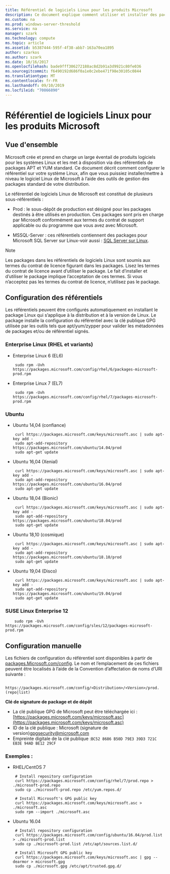 ```yaml
---
title: Référentiel de logiciels Linux pour les produits Microsoft
description: Ce document explique comment utiliser et installer des packages logiciels Linux pour les produits Microsoft.
ms.custom: na
ms.prod: windows-server-threshold
ms.service: na
manager: szark
ms.technology: compute
ms.topic: article
ms.assetid: b5387444-595f-4f38-abb7-163a70ea1895
author: szarkos
ms.author: szark
ms.date: 10/16/2017
ms.openlocfilehash: bade9fff306272188ac8d2b91a3d9921c80fe036
ms.sourcegitcommit: f6490192d686f0a1e0c2ebe471f98e30105c0844
ms.translationtype: MT
ms.contentlocale: fr-FR
ms.lasthandoff: 09/10/2019
ms.locfileid: "70866890"
---
```

# <a name="linux-software-repository-for-microsoft-products"></a>Référentiel de logiciels Linux pour les produits Microsoft

## <a name="overview"></a>Vue d'ensemble
Microsoft crée et prend en charge un large éventail de produits logiciels pour les systèmes Linux et les met à disposition via des référentiels de packages APT et YUM standard. Ce document décrit comment configurer le référentiel sur votre système Linux, afin que vous puissiez installer/mettre à niveau le logiciel Linux de Microsoft à l’aide des outils de gestion des packages standard de votre distribution.

Le référentiel de logiciels Linux de Microsoft est constitué de plusieurs sous-référentiels :

 - Prod : le sous-dépôt de production est désigné pour les packages destinés à être utilisés en production. Ces packages sont pris en charge par Microsoft conformément aux termes du contrat de support applicable ou du programme que vous avez avec Microsoft.

 - MSSQL-Server : ces référentiels contiennent des packages pour Microsoft SQL Server sur Linux-voir aussi : [SQL Server sur Linux](https://www.microsoft.com/en-us/sql-server/sql-server-vnext-including-Linux).

> [!Note]
> Les packages dans les référentiels de logiciels Linux sont soumis aux termes du contrat de licence figurant dans les packages. Lisez les termes du contrat de licence avant d’utiliser le package. Le fait d’installer et d’utiliser le package implique l’acceptation de ces termes. Si vous n’acceptez pas les termes du contrat de licence, n’utilisez pas le package.


## <a name="configuring-the-repositories"></a>Configuration des référentiels
Les référentiels peuvent être configurés automatiquement en installant le package Linux qui s’applique à la distribution et à la version de Linux. Le package installe la configuration du référentiel avec la clé publique GPG utilisée par les outils tels que apt/yum/zypper pour valider les métadonnées de packages et/ou de référentiel signés.

### <a name="enterprise-linux-rhel-and-variants"></a>Enterprise Linux (RHEL et variants)

 - Enterprise Linux 6 (EL6)

        sudo rpm -Uvh https://packages.microsoft.com/config/rhel/6/packages-microsoft-prod.rpm

 - Enterprise Linux 7 (EL7)

        sudo rpm -Uvh https://packages.microsoft.com/config/rhel/7/packages-microsoft-prod.rpm


### <a name="ubuntu"></a>Ubuntu

 - Ubuntu 14,04 (confiance)

        curl https://packages.microsoft.com/keys/microsoft.asc | sudo apt-key add -
        sudo apt-add-repository https://packages.microsoft.com/ubuntu/14.04/prod
        sudo apt-get update

 - Ubuntu 16,04 (Xenial)

        curl https://packages.microsoft.com/keys/microsoft.asc | sudo apt-key add -
        sudo apt-add-repository https://packages.microsoft.com/ubuntu/16.04/prod
        sudo apt-get update

 - Ubuntu 18,04 (Bionic)

        curl https://packages.microsoft.com/keys/microsoft.asc | sudo apt-key add -
        sudo apt-add-repository https://packages.microsoft.com/ubuntu/18.04/prod
        sudo apt-get update

 - Ubuntu 18,10 (cosmique)

        curl https://packages.microsoft.com/keys/microsoft.asc | sudo apt-key add -
        sudo apt-add-repository https://packages.microsoft.com/ubuntu/18.10/prod
        sudo apt-get update

 - Ubuntu 19,04 (Disco)

        curl https://packages.microsoft.com/keys/microsoft.asc | sudo apt-key add -
        sudo apt-add-repository https://packages.microsoft.com/ubuntu/19.04/prod
        sudo apt-get update

### <a name="suse-linux-enterprise-12"></a>SUSE Linux Enterprise 12

        sudo rpm -Uvh https://packages.microsoft.com/config/sles/12/packages-microsoft-prod.rpm


## <a name="manual-configuration"></a>Configuration manuelle
Les fichiers de configuration du référentiel sont disponibles à partir de [packages.Microsoft.com/config](https://packages.microsoft.com/config/). Le nom et l’emplacement de ces fichiers peuvent être localisés à l’aide de la Convention d’affectation de noms d’URI suivante :

        https://packages.microsoft.com/config/<Distribution>/<Version>/prod.(repo|list)

**Clé de signature de package et de dépôt**

 - La clé publique GPG de Microsoft peut être téléchargée ici :[https://packages.microsoft.com/keys/microsoft.asc](https://packages.microsoft.com/keys/microsoft.asc)
 - ID de la clé publique : Microsoft (signature de version)<gpgsecurity@microsoft.com>
 - Empreinte digitale de la clé publique :`BC52 8686 B50D 79E3 39D3 721C EB3E 94AD BE12 29CF`

### <a name="examples"></a>Exemples :

 - RHEL/CentOS 7

        # Install repository configuration
        curl https://packages.microsoft.com/config/rhel/7/prod.repo > ./microsoft-prod.repo
        sudo cp ./microsoft-prod.repo /etc/yum.repos.d/

        # Install Microsoft's GPG public key
        curl https://packages.microsoft.com/keys/microsoft.asc > ./microsoft.asc
        sudo rpm --import ./microsoft.asc

 - Ubuntu 16.04

        # Install repository configuration
        curl https://packages.microsoft.com/config/ubuntu/16.04/prod.list > ./microsoft-prod.list
        sudo cp ./microsoft-prod.list /etc/apt/sources.list.d/

        # Install Microsoft GPG public key
        curl https://packages.microsoft.com/keys/microsoft.asc | gpg --dearmor > microsoft.gpg
        sudo cp ./microsoft.gpg /etc/apt/trusted.gpg.d/



